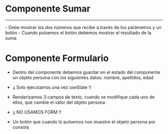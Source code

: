 # Componente Sumar

<Sumar num1={3} num2={6} />
<hr />
- Debe mostrar los dos números que recibe a través de los parámetros y un botón
- Cuando pulsemos el botón debemos mostrar el resultado de la suma

# Componente Formulario

- Dentro del componente debemos guardar en el estado del componente un objeto persona con los siguientes datos: nombre, apellidos, edad
- ¡¡ Solo ejecutamos una vez useState !!
- Renderizamos 3 campos de texto, cuando se modifique cada uno de ellos, que cambie el valor del objeto persona
- ¡¡ NO USAMOS FORM !!

- Un botón que cuando lo pulsemos nos muestre el objeto persona por consola